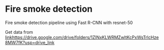 # Fire smoke detection 
Fire smoke detection pipeline using Fast R-CNN with resnet-50

Get data from [link](https://drive.google.com/drive/folders/1ZINxKLWRMZwltKcPxWsTrlcHze8MW7fK?usp=drive_link)https://drive.google.com/drive/folders/1ZINxKLWRMZwltKcPxWsTrlcHze8MW7fK?usp=drive_link
